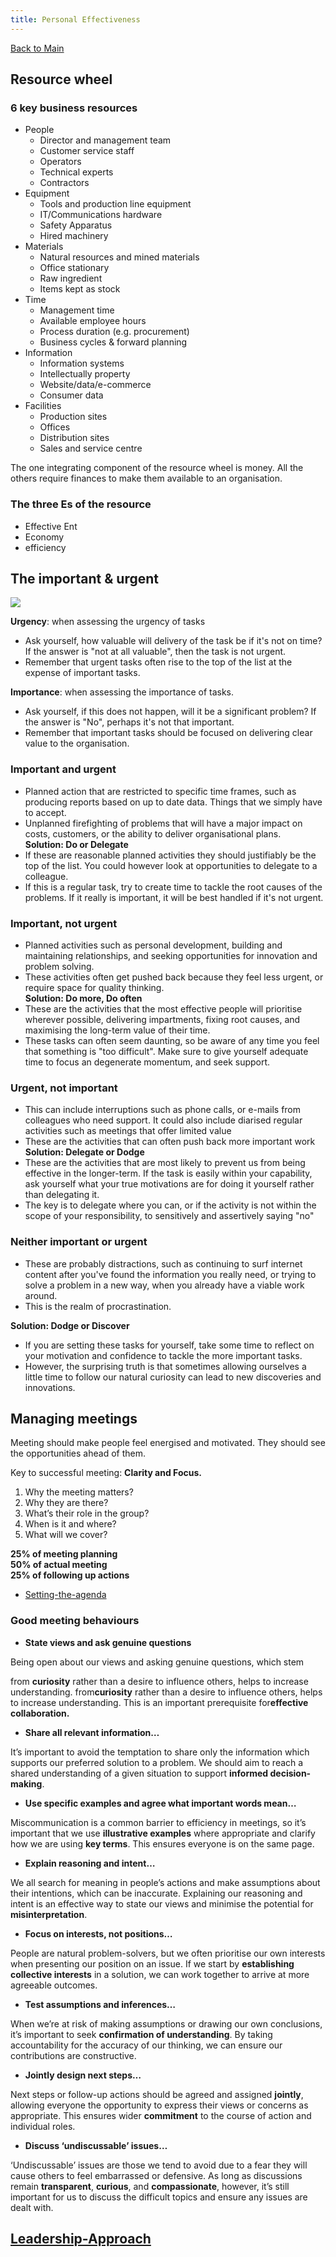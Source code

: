 ```yaml
---
title: Personal Effectiveness
---
```

[Back to Main](../../index.md#)  
## Resource wheel    
    
### 6 key business resources    
    
- People    
	- Director and management team    
	- Customer service staff    
	- Operators    
	- Technical experts    
	- Contractors    
- Equipment    
	- Tools and production line equipment    
	- IT/Communications hardware    
	- Safety Apparatus    
	- Hired machinery    
- Materials     
	- Natural resources and mined materials    
	- Office stationary    
	- Raw ingredient    
	- Items kept as stock    
- Time    
	- Management time    
	- Available employee hours    
	- Process duration (e.g. procurement)    
	- Business cycles & forward planning    
- Information    
	- Information systems    
	- Intellectually property    
	- Website/data/e-commerce    
	- Consumer data    
- Facilities    
	- Production sites    
	- Offices    
	- Distribution sites    
	- Sales and service centre    
    
The one integrating component of the resource wheel is money. All the others require finances to make them available to an organisation.     
    
### The three Es of the resource    
    
- Effective Ent    
- Economy     
- efficiency    
    
    
## The important & urgent    
    
    
    
![](../image/Aspose.Words.5364a901-92ab-4f1a-a312-4393b804b23f.021.jpeg)    
    
    
**Urgency**: when assessing the urgency of tasks    
- Ask yourself, how valuable will delivery of the task be if it's not on time? If the answer is "not at all valuable", then the task is not urgent.     
- Remember that urgent tasks often rise to the top of the list at the expense of important tasks.    
    
**Importance**: when assessing the importance of tasks.    
- Ask yourself, if this does not happen, will it be a significant problem? If the answer is "No", perhaps it's not that important.     
- Remember that important tasks should be focused on delivering clear value to the organisation.     
    
### Important and urgent    
- Planned action that are restricted to specific time frames, such as producing reports based on up to date data. Things that we simply have to accept.     
- Unplanned firefighting of problems that will have a major impact on costs, customers, or the ability to deliver organisational plans.     
**Solution: Do or Delegate**    
- If these are reasonable planned activities they should justifiably be the top of the list. You could however look at opportunities to delegate to a colleague.     
- If this is a regular task, try to create time to tackle the root causes of the problems. If it really is important, it will be best handled if it's not urgent.     
    
### Important, not urgent    
- Planned activities such as personal development, building and maintaining relationships, and seeking opportunities for innovation and problem solving.     
- These activities often get pushed back because they feel less urgent, or require space for quality thinking.     
**Solution: Do more, Do often**    
- These are the activities that the most effective people will prioritise wherever possible, delivering impartments, fixing root causes, and maximising the long-term value of their time.     
- These tasks can often seem daunting, so be aware of any time you feel that something is "too difficult". Make sure to give yourself adequate time to focus an degenerate momentum, and seek support.    
    
### Urgent, not important     
- This can include interruptions such as phone calls, or e-mails from colleagues who need support. It could also include diarised regular activities such as meetings that offer limited value     
- These are the activities that can often push back more important work    
**Solution: Delegate or Dodge**    
- These are the activities that are most likely to prevent us from being effective in the longer-term. If the task is easily within your capability, ask yourself what your true motivations are for doing it yourself rather than delegating it.     
- The key is to delegate where you can, or if the activity is not within the scope of your responsibility, to sensitively and assertively saying "no"    
    
### Neither important or urgent    
- These are probably distractions, such as continuing to surf internet content after you've found the information you really need, or trying to solve a problem in a new way, when you already have a viable work around.     
- This is the realm of procrastination.    
    
**Solution: Dodge or Discover**    
- If you are setting these tasks for yourself, take some time to reflect on your motivation and confidence to tackle the more important tasks.     
- However, the surprising truth is that sometimes allowing ourselves a little time to follow our natural curiosity can lead to new discoveries and innovations.    
## Managing meetings    
    
Meeting should make people feel energised and motivated. They should see the opportunities ahead of them.    
    
Key to successful meeting: **Clarity and Focus.**     
    
1. Why the meeting matters?    
2. Why they are there?    
3. What’s their role in the group?    
4. When is it and where?    
5. What will we cover?    
    
**25% of meeting planning     
50% of actual meeting**    
**25% of following up actions**    
    
- [Setting-the-agenda](./Setting-the-agenda.md#)    
    
### Good meeting behaviours    
    
- **State views and ask genuine questions**    
    
Being open about our views and asking genuine questions, which stem     
    
from **curiosity** rather than a desire to influence others, helps to increase understanding. from**curiosity** rather than a desire to influence others, helps to increase understanding. This is an important prerequisite for**effective collaboration.**    
    
- **Share all relevant information…**    
    
It’s important to avoid the temptation to share only the information which supports our preferred solution to a problem. We should aim to reach a shared understanding of a given situation to support **informed decision-making**.    
    
- **Use specific examples and agree what important words mean…**    
    
Miscommunication is a common barrier to efficiency in meetings, so it’s important that we use **illustrative examples** where appropriate and clarify how we are using **key terms**. This ensures everyone is on the same page.    
    
- **Explain reasoning and intent…**    
    
We all search for meaning in people’s actions and make assumptions about their intentions, which can be inaccurate. Explaining our reasoning and intent is an effective way to state our views and minimise the potential for **misinterpretation**.    
    
- **Focus on interests, not positions…**    
    
People are natural problem-solvers, but we often prioritise our own interests when presenting our position on an issue. If we start by **establishing collective interests** in a solution, we can work together to arrive at more agreeable outcomes.    
    
- **Test assumptions and inferences…**    
    
When we’re at risk of making assumptions or drawing our own conclusions, it’s important to seek **confirmation of understanding**. By taking accountability for the accuracy of our thinking, we can ensure our contributions are constructive.    
    
- **Jointly design next steps…**    
    
Next steps or follow-up actions should be agreed and assigned **jointly**, allowing everyone the opportunity to express their views or concerns as appropriate. This ensures wider **commitment** to the course of action and individual roles.    
    
- **Discuss ‘undiscussable’ issues…**    
    
‘Undiscussable’ issues are those we tend to avoid due to a fear they will cause others to feel embarrassed or defensive. As long as discussions remain **transparent**, **curious**, and **compassionate**, however, it’s still important for us to discuss the difficult topics and ensure any issues are dealt with.    
    
## [Leadership-Approach](./Leadership-Approach.md#)